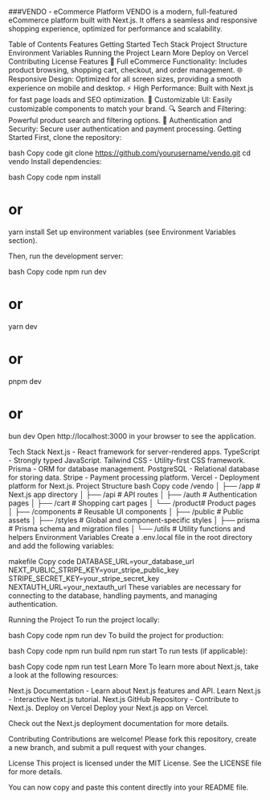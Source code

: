 ###VENDO - eCommerce Platform
VENDO is a modern, full-featured eCommerce platform built with Next.js. It offers a seamless and responsive shopping experience, optimized for performance and scalability.

Table of Contents
Features
Getting Started
Tech Stack
Project Structure
Environment Variables
Running the Project
Learn More
Deploy on Vercel
Contributing
License
Features
🛒 Full eCommerce Functionality: Includes product browsing, shopping cart, checkout, and order management.
🌐 Responsive Design: Optimized for all screen sizes, providing a smooth experience on mobile and desktop.
⚡ High Performance: Built with Next.js for fast page loads and SEO optimization.
🎨 Customizable UI: Easily customizable components to match your brand.
🔍 Search and Filtering: Powerful product search and filtering options.
🔐 Authentication and Security: Secure user authentication and payment processing.
Getting Started
First, clone the repository:

bash
Copy code
git clone https://github.com/yourusername/vendo.git
cd vendo
Install dependencies:

bash
Copy code
npm install
# or
yarn install
Set up environment variables (see Environment Variables section).

Then, run the development server:

bash
Copy code
npm run dev
# or
yarn dev
# or
pnpm dev
# or
bun dev
Open http://localhost:3000 in your browser to see the application.

Tech Stack
Next.js - React framework for server-rendered apps.
TypeScript - Strongly typed JavaScript.
Tailwind CSS - Utility-first CSS framework.
Prisma - ORM for database management.
PostgreSQL - Relational database for storing data.
Stripe - Payment processing platform.
Vercel - Deployment platform for Next.js.
Project Structure
bash
Copy code
/vendo
│
├── /app        # Next.js app directory
│   ├── /api    # API routes
│   ├── /auth   # Authentication pages
│   ├── /cart   # Shopping cart pages
│   └── /product# Product pages
│
├── /components # Reusable UI components
│
├── /public     # Public assets
│
├── /styles     # Global and component-specific styles
│
├── prisma      # Prisma schema and migration files
│
└── /utils      # Utility functions and helpers
Environment Variables
Create a .env.local file in the root directory and add the following variables:

makefile
Copy code
DATABASE_URL=your_database_url
NEXT_PUBLIC_STRIPE_KEY=your_stripe_public_key
STRIPE_SECRET_KEY=your_stripe_secret_key
NEXTAUTH_URL=your_nextauth_url
These variables are necessary for connecting to the database, handling payments, and managing authentication.

Running the Project
To run the project locally:

bash
Copy code
npm run dev
To build the project for production:

bash
Copy code
npm run build
npm run start
To run tests (if applicable):

bash
Copy code
npm run test
Learn More
To learn more about Next.js, take a look at the following resources:

Next.js Documentation - Learn about Next.js features and API.
Learn Next.js - Interactive Next.js tutorial.
Next.js GitHub Repository - Contribute to Next.js.
Deploy on Vercel
Deploy your Next.js app on Vercel.

Check out the Next.js deployment documentation for more details.

Contributing
Contributions are welcome! Please fork this repository, create a new branch, and submit a pull request with your changes.

License
This project is licensed under the MIT License. See the LICENSE file for more details.

You can now copy and paste this content directly into your README file.